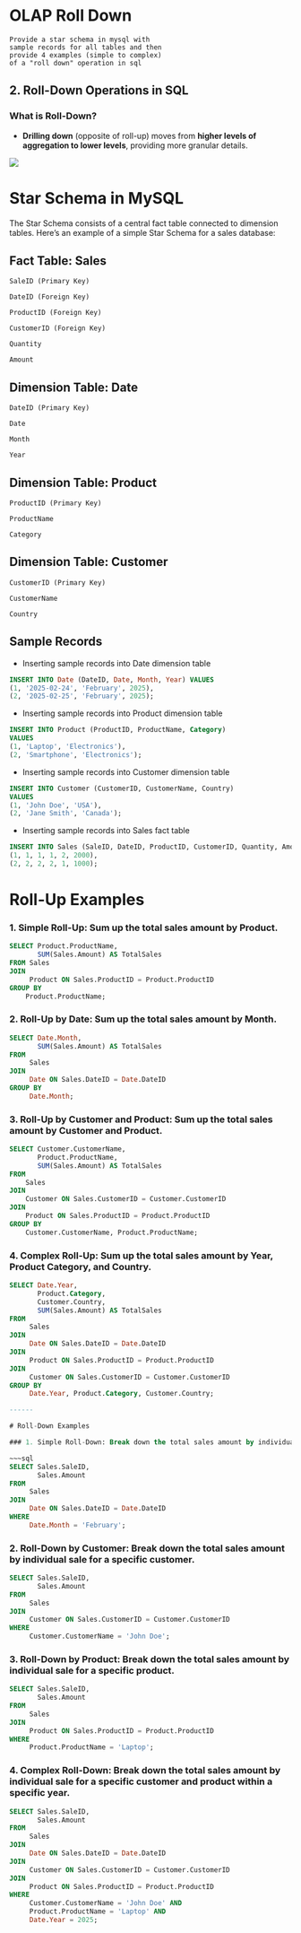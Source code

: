 # OLAP Roll Down 
	Provide a star schema in mysql with 
	sample records for all tables and then 
	provide 4 examples (simple to complex) 
	of a "roll down" operation in sql

## **2. Roll-Down Operations in SQL**
### **What is Roll-Down?**
- **Drilling down** (opposite of roll-up) moves from **higher levels of aggregation to lower levels**, providing more granular details.


![](./images/olap-down-drill-example.webp)

# Star Schema in MySQL

The Star Schema consists of a central fact table connected to dimension tables. Here’s an example of a simple Star Schema for a sales database:

## Fact Table: Sales

~~~
SaleID (Primary Key)

DateID (Foreign Key)

ProductID (Foreign Key)

CustomerID (Foreign Key)

Quantity

Amount
~~~

## Dimension Table: Date

~~~
DateID (Primary Key)

Date

Month

Year
~~~


## Dimension Table: Product

~~~
ProductID (Primary Key)

ProductName

Category
~~~

## Dimension Table: Customer


~~~
CustomerID (Primary Key)

CustomerName

Country
~~~

## Sample Records

* Inserting sample records into Date dimension table

~~~sql
INSERT INTO Date (DateID, Date, Month, Year) VALUES 
(1, '2025-02-24', 'February', 2025),
(2, '2025-02-25', 'February', 2025);
~~~

* Inserting sample records into Product dimension table

~~~sql
INSERT INTO Product (ProductID, ProductName, Category) 
VALUES 
(1, 'Laptop', 'Electronics'),
(2, 'Smartphone', 'Electronics');
~~~

* Inserting sample records into Customer dimension table

~~~sql
INSERT INTO Customer (CustomerID, CustomerName, Country) 
VALUES 
(1, 'John Doe', 'USA'),
(2, 'Jane Smith', 'Canada');
~~~


* Inserting sample records into Sales fact table

~~~sql
INSERT INTO Sales (SaleID, DateID, ProductID, CustomerID, Quantity, Amount) VALUES 
(1, 1, 1, 1, 2, 2000),
(2, 2, 2, 2, 1, 1000);
~~~

# Roll-Up Examples

### 1. Simple Roll-Up: Sum up the total sales amount by Product.

~~~sql
SELECT Product.ProductName, 
       SUM(Sales.Amount) AS TotalSales
FROM Sales
JOIN 
     Product ON Sales.ProductID = Product.ProductID
GROUP BY 
    Product.ProductName;
~~~
    
### 2. Roll-Up by Date: Sum up the total sales amount by Month.

~~~sql
SELECT Date.Month, 
       SUM(Sales.Amount) AS TotalSales
FROM 
     Sales
JOIN 
     Date ON Sales.DateID = Date.DateID
GROUP BY 
     Date.Month;
~~~

### 3. Roll-Up by Customer and Product: Sum up the total sales amount by Customer and Product.

~~~sql
SELECT Customer.CustomerName, 
       Product.ProductName, 
       SUM(Sales.Amount) AS TotalSales
FROM 
    Sales
JOIN 
    Customer ON Sales.CustomerID = Customer.CustomerID
JOIN 
    Product ON Sales.ProductID = Product.ProductID
GROUP BY 
    Customer.CustomerName, Product.ProductName;
~~~

### 4. Complex Roll-Up: Sum up the total sales amount by Year, Product Category, and Country.

~~~sql
SELECT Date.Year, 
       Product.Category, 
       Customer.Country, 
       SUM(Sales.Amount) AS TotalSales
FROM 
     Sales
JOIN 
     Date ON Sales.DateID = Date.DateID
JOIN 
     Product ON Sales.ProductID = Product.ProductID
JOIN 
     Customer ON Sales.CustomerID = Customer.CustomerID
GROUP BY 
     Date.Year, Product.Category, Customer.Country;

------

# Roll-Down Examples

### 1. Simple Roll-Down: Break down the total sales amount by individual sale within a specific month.

~~~sql
SELECT Sales.SaleID, 
       Sales.Amount
FROM 
     Sales
JOIN 
     Date ON Sales.DateID = Date.DateID
WHERE 
     Date.Month = 'February';
~~~

### 2. Roll-Down by Customer: Break down the total sales amount by individual sale for a specific customer.

~~~sql
SELECT Sales.SaleID, 
       Sales.Amount
FROM 
     Sales
JOIN 
     Customer ON Sales.CustomerID = Customer.CustomerID
WHERE 
     Customer.CustomerName = 'John Doe';
~~~

### 3. Roll-Down by Product: Break down the total sales amount by individual sale for a specific product.

~~~sql
SELECT Sales.SaleID, 
       Sales.Amount
FROM 
     Sales
JOIN 
     Product ON Sales.ProductID = Product.ProductID
WHERE 
     Product.ProductName = 'Laptop';
~~~

### 4. Complex Roll-Down: Break down the total sales amount by individual sale for a specific customer and product within a specific year.

~~~sql
SELECT Sales.SaleID, 
       Sales.Amount
FROM 
     Sales
JOIN 
     Date ON Sales.DateID = Date.DateID
JOIN 
     Customer ON Sales.CustomerID = Customer.CustomerID
JOIN 
     Product ON Sales.ProductID = Product.ProductID
WHERE 
     Customer.CustomerName = 'John Doe' AND 
     Product.ProductName = 'Laptop' AND 
     Date.Year = 2025;
~~~

